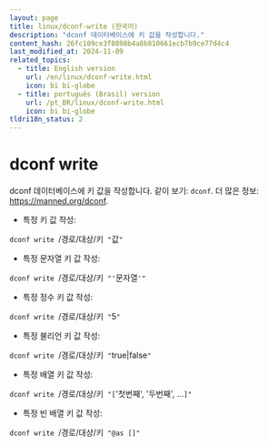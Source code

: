 ```yaml
---
layout: page
title: linux/dconf-write (한국어)
description: "dconf 데이터베이스에 키 값을 작성합니다."
content_hash: 26fc109ce3f0898b4a8b810661ecb7b9ce77d4c4
last_modified_at: 2024-11-09
related_topics:
  - title: English version
    url: /en/linux/dconf-write.html
    icon: bi bi-globe
  - title: português (Brasil) version
    url: /pt_BR/linux/dconf-write.html
    icon: bi bi-globe
tldri18n_status: 2
---
```

# dconf write

dconf 데이터베이스에 키 값을 작성합니다.
같이 보기: `dconf`.
더 많은 정보: <https://manned.org/dconf>.

- 특정 키 값 작성:

`dconf write `<span class="tldr-var badge badge-pill bg-dark-lm bg-white-dm text-white-lm text-dark-dm font-weight-bold">/경로/대상/키</span>` "`<span class="tldr-var badge badge-pill bg-dark-lm bg-white-dm text-white-lm text-dark-dm font-weight-bold">값</span>`"`

- 특정 문자열 키 값 작성:

`dconf write `<span class="tldr-var badge badge-pill bg-dark-lm bg-white-dm text-white-lm text-dark-dm font-weight-bold">/경로/대상/키</span>` "'`<span class="tldr-var badge badge-pill bg-dark-lm bg-white-dm text-white-lm text-dark-dm font-weight-bold">문자열</span>`'"`

- 특정 정수 키 값 작성:

`dconf write `<span class="tldr-var badge badge-pill bg-dark-lm bg-white-dm text-white-lm text-dark-dm font-weight-bold">/경로/대상/키</span>` "`<span class="tldr-var badge badge-pill bg-dark-lm bg-white-dm text-white-lm text-dark-dm font-weight-bold">5</span>`"`

- 특정 불리언 키 값 작성:

`dconf write `<span class="tldr-var badge badge-pill bg-dark-lm bg-white-dm text-white-lm text-dark-dm font-weight-bold">/경로/대상/키</span>` "`<span class="tldr-var badge badge-pill bg-dark-lm bg-white-dm text-white-lm text-dark-dm font-weight-bold">true|false</span>`"`

- 특정 배열 키 값 작성:

`dconf write `<span class="tldr-var badge badge-pill bg-dark-lm bg-white-dm text-white-lm text-dark-dm font-weight-bold">/경로/대상/키</span>` "[`<span class="tldr-var badge badge-pill bg-dark-lm bg-white-dm text-white-lm text-dark-dm font-weight-bold">'첫번째', '두번째', ...</span>`]"`

- 특정 빈 배열 키 값 작성:

`dconf write `<span class="tldr-var badge badge-pill bg-dark-lm bg-white-dm text-white-lm text-dark-dm font-weight-bold">/경로/대상/키</span>` "@as []"`
